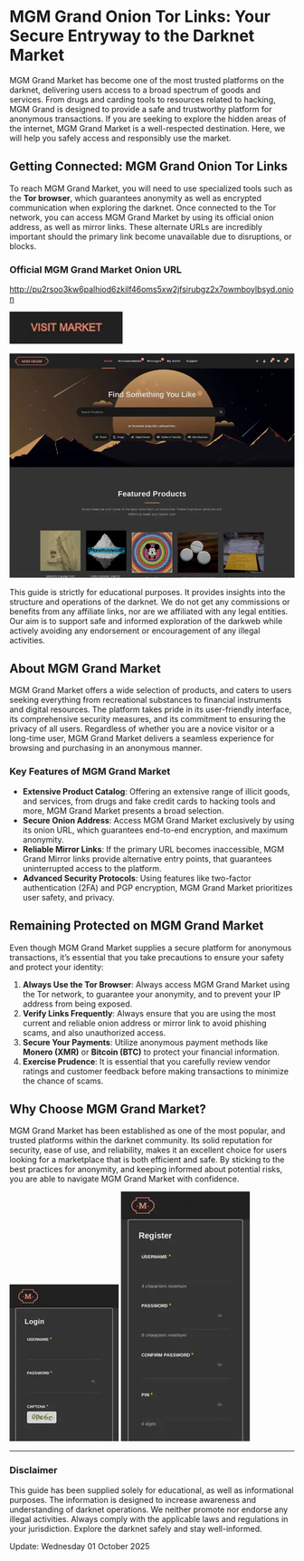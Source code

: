 # MGM Grand Onion Tor Links: Your Secure Entryway to the Darknet Market

MGM Grand Market has become one of the most trusted platforms on the darknet, delivering users access to a broad spectrum of goods and services. From drugs and carding tools to resources related to hacking, MGM Grand is designed to provide a safe and trustworthy platform for anonymous transactions. If you are seeking to explore the hidden areas of the internet, MGM Grand Market is a well-respected destination. Here, we will help you safely access and responsibly use the market.

## Getting Connected: MGM Grand Onion Tor Links

To reach MGM Grand Market, you will need to use specialized tools such as the **Tor browser**, which guarantees anonymity as well as encrypted communication when exploring the darknet. Once connected to the Tor network, you can access MGM Grand Market by using its official onion address, as well as mirror links. These alternate URLs are incredibly important should the primary link become unavailable due to disruptions, or blocks.

### Official MGM Grand Market Onion URL

http://pu2rsoo3kw6palhiod6zkilf46oms5xw2jfsirubgz2x7owmboylbsyd.onion

[<img src="/raw/fixed.webp" width="200">](http://pu2rsoo3kw6palhiod6zkilf46oms5xw2jfsirubgz2x7owmboylbsyd.onion)

<a href="http://pu2rsoo3kw6palhiod6zkilf46oms5xw2jfsirubgz2x7owmboylbsyd.onion"><img src="/raw/scan.webp" alt="MGM - Grand Market Preview" style="max-width: 100%;"></a>

This guide is strictly for educational purposes. It provides insights into the structure and operations of the darknet. We do not get any commissions or benefits from any affiliate links, nor are we affiliated with any legal entities. Our aim is to support safe and informed exploration of the darkweb while actively avoiding any endorsement or encouragement of any illegal activities.

## About MGM Grand Market

MGM Grand Market offers a wide selection of products, and caters to users seeking everything from recreational substances to financial instruments and digital resources. The platform takes pride in its user-friendly interface, its comprehensive security measures, and its commitment to ensuring the privacy of all users. Regardless of whether you are a novice visitor or a long-time user, MGM Grand Market delivers a seamless experience for browsing and purchasing in an anonymous manner.

### Key Features of MGM Grand Market

-   **Extensive Product Catalog**: Offering an extensive range of illicit goods, and services, from drugs and fake credit cards to hacking tools and more, MGM Grand Market presents a broad selection.
-   **Secure Onion Address**: Access MGM Grand Market exclusively by using its onion URL, which guarantees end-to-end encryption, and maximum anonymity.
-   **Reliable Mirror Links**: If the primary URL becomes inaccessible, MGM Grand Mirror links provide alternative entry points, that guarantees uninterrupted access to the platform.
-   **Advanced Security Protocols**: Using features like two-factor authentication (2FA) and PGP encryption, MGM Grand Market prioritizes user safety, and privacy.

## Remaining Protected on MGM Grand Market

Even though MGM Grand Market supplies a secure platform for anonymous transactions, it’s essential that you take precautions to ensure your safety and protect your identity:

1.  **Always Use the Tor Browser**: Always access MGM Grand Market using the Tor network, to guarantee your anonymity, and to prevent your IP address from being exposed.
2.  **Verify Links Frequently**: Always ensure that you are using the most current and reliable onion address or mirror link to avoid phishing scams, and also unauthorized access.
3.  **Secure Your Payments**: Utilize anonymous payment methods like **Monero (XMR)** or **Bitcoin (BTC)** to protect your financial information.
4.  **Exercise Prudence**: It is essential that you carefully review vendor ratings and customer feedback before making transactions to minimize the chance of scams.

## Why Choose MGM Grand Market?

MGM Grand Market has been established as one of the most popular, and trusted platforms within the darknet community. Its solid reputation for security, ease of use, and reliability, makes it an excellent choice for users looking for a marketplace that is both efficient and safe. By sticking to the best practices for anonymity, and keeping informed about potential risks, you are able to navigate MGM Grand Market with confidence.

<a href="http://pu2rsoo3kw6palhiod6zkilf46oms5xw2jfsirubgz2x7owmboylbsyd.onion"><img src="/raw/status.webp" alt="MGM - Grand Market Login" style="max-width: 100%;"></a>
<a href="http://pu2rsoo3kw6palhiod6zkilf46oms5xw2jfsirubgz2x7owmboylbsyd.onion"><img src="/raw/segment.webp" alt="MGM - Grand Market Register" style="max-width: 100%;"></a>

---

### Disclaimer

This guide has been supplied solely for educational, as well as informational purposes. The information is designed to increase awareness and understanding of darknet operations. We neither promote nor endorse any illegal activities. Always comply with the applicable laws and regulations in your jurisdiction. Explore the darknet safely and stay well-informed.











































Update:  Wednesday 01 October 2025